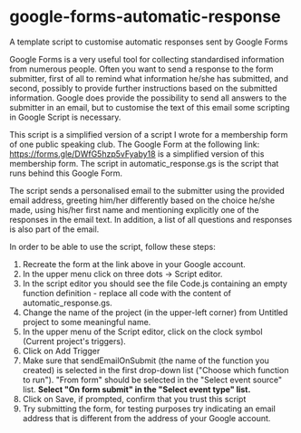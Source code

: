 # google-forms-automatic-response
A template script to customise automatic responses sent by Google Forms


Google Forms is a very useful tool for collecting standardised information from numerous people. Often you want to send a response to the form submitter, first of all to remind what information he/she has submitted, and second, possibly to provide further instructions based on the submitted information. Google does provide the possibility to send all answers to the submitter in an email, but to customise the text of this email some scripting in Google Script is necessary.

This script is a simplified version of a script I wrote for a membership form of one public speaking club. 
The Google Form at the following link:  https://forms.gle/DWfG5hzp5vFyaby18 is a simplified version of this membership form.
The script in automatic_response.gs is the script that runs behind this Google Form.

The script sends a personalised email to the submitter using the provided email address, greeting him/her differently based on the choice he/she made, using his/her first name and mentioning explicitly one of the responses in the email text. In addition, a list of all questions and responses is also part of the email.

In order to be able to use the script, follow these steps:

1. Recreate the form at the link above in your Google account.
1. In the upper menu click on three dots -> Script editor.
1. In the script editor you should see the file Code.js containing an empty function definition - replace all code with the content of automatic_response.gs.
1. Change the name of the project (in the upper-left corner) from Untitled project to some meaningful name.
1. In the upper menu of the Script editor, click on the clock symbol (Current project's triggers).
1. Click on Add Trigger
1. Make sure that sendEmailOnSubmit (the name of the function you created) is selected in the first drop-down list ("Choose which function to run"). "From form" should be selected in the "Select event source" list. **Select "On form submit" in the "Select event type" list.**
1. Click on Save, if prompted, confirm that you trust this script
1. Try submitting the form, for testing purposes try indicating an email address that is different from the address of your Google account.
